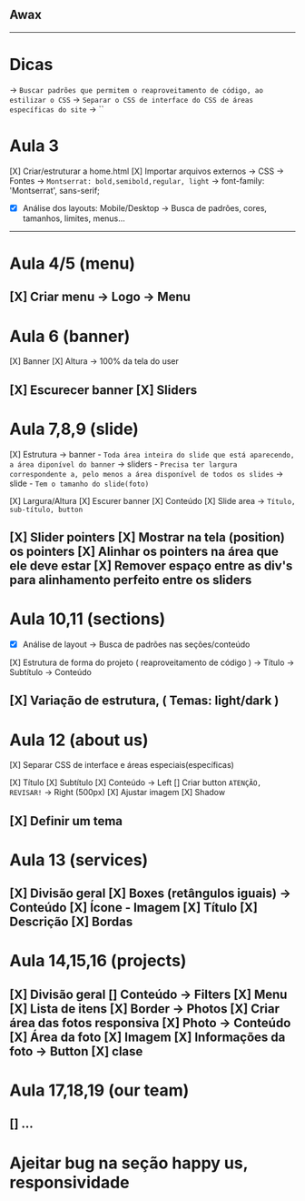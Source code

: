 ## Awax
---
# Dicas
   ->  `Buscar padrões que permitem o reaproveitamento de código, ao estilizar o CSS`
   ->  `Separar o CSS de interface do CSS de áreas específicas do site`
   ->  ``

# Aula 3

   [X] Criar/estruturar a home.html
   [X] Importar arquivos externos
      -> CSS
      -> Fontes -> `Montserrat: bold,semibold,regular, light`
      -> font-family: 'Montserrat', sans-serif;

   * [X] Análise dos layouts: Mobile/Desktop
      -> Busca de padrões, cores, tamanhos, limites, menus...  
---
# Aula 4/5 (menu)

   [X] Criar menu
      -> Logo
      -> Menu
--- 
# Aula 6 (banner)

   [X] Banner
   [X] Altura 
      -> 100% da tela do user

   [X] Escurecer banner
   [X] Sliders
---
# Aula 7,8,9 (slide)

   [X] Estrutura
      -> banner - `Toda área inteira do slide que está aparecendo, a área diponível do banner`
      -> sliders - `Precisa ter largura correspondente a, pelo menos a área disponível de todos os slides`
      -> slide - `Tem o tamanho do slide(foto)`

   [X] Largura/Altura
   [X] Escurer banner
   [X] Conteúdo
   [X] Slide area 
      -> `Título, sub-título, button`

   [X] Slider pointers
   [X] Mostrar na tela (position) os pointers
   [X] Alinhar os pointers na área que ele deve estar
   [X] Remover espaço entre as div's para alinhamento perfeito entre os sliders
---
# Aula 10,11 (sections)

   * [X] Análise de layout 
      -> Busca de padrões nas seções/conteúdo

   [X] Estrutura de forma do projeto ( reaproveitamento de código )
      -> Título
      -> Subtítulo
      -> Conteúdo

   [X] Variação de estrutura, ( Temas: light/dark )
---
# Aula 12 (about us)

   [X] Separar CSS de interface e áreas especiais(específicas)

   [X] Título
   [X] Subtítulo
   [X] Conteúdo 
      -> Left
         [] Criar button `ATENÇÃO, REVISAR!`
      -> Right (500px)
         [X] Ajustar imagem
         [X] Shadow

   [X] Definir um tema
---
# Aula 13 (services)

   [X] Divisão geral
   [X] Boxes (retângulos iguais)
      -> Conteúdo
         [X] Ícone - Imagem
         [X] Título
         [X] Descrição
   [X] Bordas
---
# Aula 14,15,16 (projects)

   [X] Divisão geral
   [] Conteúdo
      -> Filters
         [X] Menu
         [X] Lista de itens
         [X] Border
      -> Photos
         [X] Criar área das fotos responsiva
         [X] Photo
            -> Conteúdo
               [X] Área da foto
               [X] Imagem
               [X] Informações da foto
      -> Button
         [X] clase
---
# Aula 17,18,19 (our team)

   [] ...
---


# Ajeitar bug na seção happy us, responsividade
